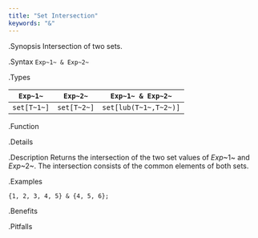 ```yaml
---
title: "Set Intersection"
keywords: "&"
---
```


.Synopsis
Intersection of two sets.

.Syntax
`Exp~1~ & Exp~2~`

.Types


| `Exp~1~`    |  `Exp~2~`      | `Exp~1~ & Exp~2~`      |
| --- | --- | --- |
| `set[T~1~]` |  `set[T~2~]`   | `set[lub(T~1~,T~2~)]`  |


.Function

.Details

.Description
Returns the intersection of the two set values of _Exp_~1~ and _Exp_~2~.
The intersection consists of the common elements of both sets.

.Examples
```rascal-shell
{1, 2, 3, 4, 5} & {4, 5, 6};
```

.Benefits

.Pitfalls

